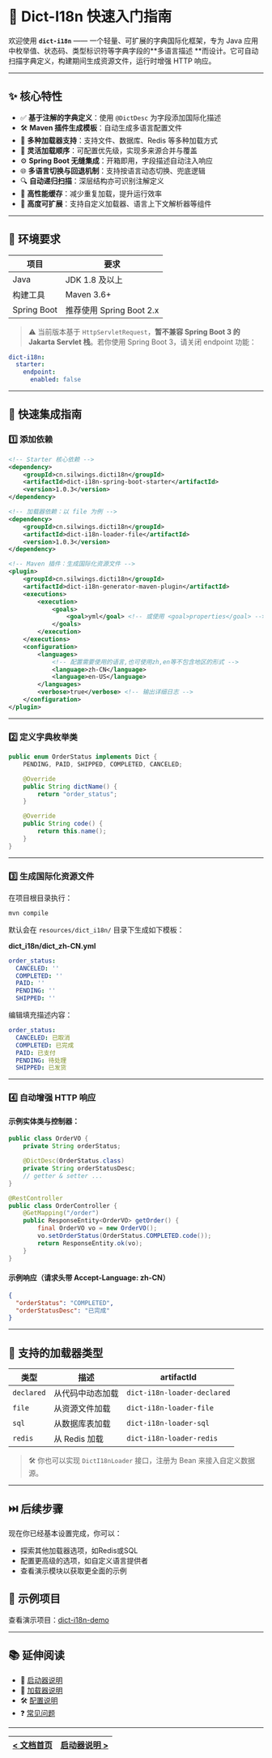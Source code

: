 # 📘 Dict-I18n 快速入门指南

欢迎使用 **`dict-i18n`** —— 一个轻量、可扩展的字典国际化框架，专为 Java 应用中枚举值、状态码、类型标识符等字典字段的**多语言描述
**而设计。它可自动扫描字典定义，构建期间生成资源文件，运行时增强 HTTP 响应。

---

## ✨ 核心特性

* ✅ **基于注解的字典定义**：使用 `@DictDesc` 为字段添加国际化描述
* 🛠 **Maven 插件生成模板**：自动生成多语言配置文件
* 🔌 **多种加载器支持**：支持文件、数据库、Redis 等多种加载方式
* 🔄 **灵活加载顺序**：可配置优先级，实现多来源合并与覆盖
* ⚙️ **Spring Boot 无缝集成**：开箱即用，字段描述自动注入响应
* 🌐 **多语言切换与回退机制**：支持按语言动态切换、兜底逻辑
* 🔍 **自动递归扫描**：深层结构亦可识别注解定义
* 🚀 **高性能缓存**：减少重复加载，提升运行效率
* 🧩 **高度可扩展**：支持自定义加载器、语言上下文解析器等组件

---

## 🧱 环境要求

| 项目          | 要求                   |
|-------------|----------------------|
| Java        | JDK 1.8 及以上          |
| 构建工具        | Maven 3.6+           |
| Spring Boot | 推荐使用 Spring Boot 2.x |

> ⚠️ 当前版本基于 `HttpServletRequest`，**暂不兼容 Spring Boot 3 的 Jakarta Servlet 栈**。若你使用 Spring Boot 3，请关闭
> endpoint 功能：

```yaml
dict-i18n:
  starter:
    endpoint:
      enabled: false
```

---

## 🚀 快速集成指南

### 1️⃣ 添加依赖

```xml
<!-- Starter 核心依赖 -->
<dependency>
    <groupId>cn.silwings.dicti18n</groupId>
    <artifactId>dict-i18n-spring-boot-starter</artifactId>
    <version>1.0.3</version>
</dependency>

<!-- 加载器依赖：以 file 为例 -->
<dependency>
    <groupId>cn.silwings.dicti18n</groupId>
    <artifactId>dict-i18n-loader-file</artifactId>
    <version>1.0.3</version>
</dependency>

<!-- Maven 插件：生成国际化资源文件 -->
<plugin>
    <groupId>cn.silwings.dicti18n</groupId>
    <artifactId>dict-i18n-generator-maven-plugin</artifactId>
    <executions>
        <execution>
            <goals>
                <goal>yml</goal> <!-- 或使用 <goal>properties</goal> -->
            </goals>
        </execution>
    </executions>
    <configuration>
        <languages>
            <!-- 配置需要使用的语言,也可使用zh,en等不包含地区的形式 -->
            <language>zh-CN</language>
            <language>en-US</language>
        </languages>
        <verbose>true</verbose> <!-- 输出详细日志 -->
    </configuration>
</plugin>
```

---

### 2️⃣ 定义字典枚举类

```java
public enum OrderStatus implements Dict {
    PENDING, PAID, SHIPPED, COMPLETED, CANCELED;

    @Override
    public String dictName() {
        return "order_status";
    }

    @Override
    public String code() {
        return this.name();
    }
}
```

---

### 3️⃣ 生成国际化资源文件

在项目根目录执行：

```bash
mvn compile
```

默认会在 `resources/dict_i18n/` 目录下生成如下模板：

**dict\_i18n/dict\_zh-CN.yml**

```yaml
order_status:
  CANCELED: ''
  COMPLETED: ''
  PAID: ''
  PENDING: ''
  SHIPPED: ''
```

编辑填充描述内容：

```yaml
order_status:
  CANCELED: 已取消
  COMPLETED: 已完成
  PAID: 已支付
  PENDING: 待处理
  SHIPPED: 已发货
```

---

### 4️⃣ 自动增强 HTTP 响应

#### 示例实体类与控制器：

```java
public class OrderVO {
    private String orderStatus;

    @DictDesc(OrderStatus.class)
    private String orderStatusDesc;
    // getter & setter ...
}

@RestController
public class OrderController {
    @GetMapping("/order")
    public ResponseEntity<OrderVO> getOrder() {
        final OrderVO vo = new OrderVO();
        vo.setOrderStatus(OrderStatus.COMPLETED.code());
        return ResponseEntity.ok(vo);
    }
}
```

#### 示例响应（请求头带 Accept-Language: zh-CN）

```json
{
  "orderStatus": "COMPLETED",
  "orderStatusDesc": "已完成"
}
```

---

## 🧩 支持的加载器类型

| 类型         | 描述         | artifactId                  |
|------------|------------|-----------------------------|
| `declared` | 从代码中动态加载   | `dict-i18n-loader-declared` |
| `file`     | 从资源文件加载    | `dict-i18n-loader-file`     |
| `sql`      | 从数据库表加载    | `dict-i18n-loader-sql`      |
| `redis`    | 从 Redis 加载 | `dict-i18n-loader-redis`    |

> 🛠 你也可以实现 `DictI18nLoader` 接口，注册为 Bean 来接入自定义数据源。

---

## ⏭️ 后续步骤

现在你已经基本设置完成，你可以：

- 探索其他加载器选项，如Redis或SQL
- 配置更高级的选项，如自定义语言提供者
- 查看演示模块以获取更全面的示例

## 🧪 示例项目

查看演示项目：[dict-i18n-demo](../../../dict-i18n-demo)

---

## 📚 延伸阅读

- 🔌 [启动器说明](../starter/启动器说明.md)
- 🧩 [加载器说明](../loader/加载器说明.md)
- 🛠 [配置说明](../config/配置说明.md)
- ❓ [常见问题](../faq/常见问题.md)

---

| [< 文档首页](../首页.md) | [启动器说明 >](../starter/启动器说明.md) |
|:-------------------|-------------------------------:|